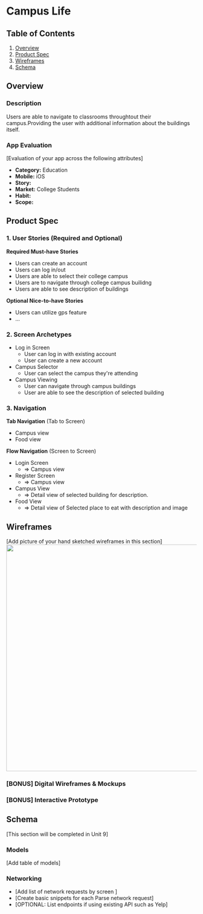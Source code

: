 # Campus Life

## Table of Contents
1. [Overview](#Overview)
1. [Product Spec](#Product-Spec)
1. [Wireframes](#Wireframes)
2. [Schema](#Schema)

## Overview
### Description
Users are able to navigate to classrooms throughtout their campus.Providing the user with additional information about the buildings itself.

### App Evaluation
[Evaluation of your app across the following attributes]
- **Category:** Education
- **Mobile:** iOS
- **Story:**
- **Market:** College Students
- **Habit:**
- **Scope:**

## Product Spec

### 1. User Stories (Required and Optional)

**Required Must-have Stories**

* Users can create an account
* Users can log in/out
* Users are able to select their college campus
* Users are to navigate through college campus builidng
* Users are able to see description of buildings

**Optional Nice-to-have Stories**

* Users can utilize gps feature
* ...

### 2. Screen Archetypes

* Log in Screen
   * User can log in with existing account
   * User can create a new account
* Campus Selector
   * User can select the campus they're attending
* Campus Viewing
   * User can navigate through campus buildings
   * User are able to see the description of selected building

### 3. Navigation

**Tab Navigation** (Tab to Screen)

* Campus view
* Food view

**Flow Navigation** (Screen to Screen)

* Login Screen
   * => Campus view
* Register Screen
   * => Campus view
* Campus View
   * => Detail view of selected building for description.
* Food View
    * => Detail view of Selected place to eat with description and image

## Wireframes
[Add picture of your hand sketched wireframes in this section]
<img src="YOUR_WIREFRAME_IMAGE_URL" width=600>

### [BONUS] Digital Wireframes & Mockups

### [BONUS] Interactive Prototype

## Schema 
[This section will be completed in Unit 9]
### Models
[Add table of models]
### Networking
- [Add list of network requests by screen ]
- [Create basic snippets for each Parse network request]
- [OPTIONAL: List endpoints if using existing API such as Yelp]